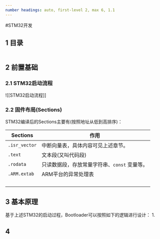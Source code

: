 ```yaml
---
number headings: auto, first-level 2, max 6, 1.1
---
```

#STM32开发 

## 1 目录

```toc
```

## 2 前置基础

### 2.1 STM32启动流程

![[STM32启动流程]]

### 2.2 固件布局(Sections)

STM32编译后的Sections主要有(按照地址从低到高排序)：

| Sections      | <center>作用</center>        |
| ------------- | -------------------------- |
| `.isr_vector` | 中断向量表，具体内容可见上述章节。          |
| `.text`       | 文本段(又叫代码段)                 |
| `.rodata`     | 只读数据段，存放常量字符串、`const` 变量等。 |
| `.ARM.extab`  | ARM平台的异常处理表                |
|               |                            |
|               |                            |
|               |                            |
|               |                            |


## 3 基本原理

基于上述STM32的启动过程，Bootloader可以按照如下的逻辑进行设计：
1. 




## 4 
